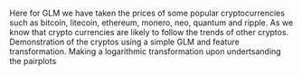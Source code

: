 Here for GLM we have taken the prices of some popular cryptocurrencies such as bitcoin, litecoin, ethereum, monero, neo, quantum and ripple. As we know that crypto currencies are likely to follow the trends of other cryptos. Demonstration of the cryptos using a simple GLM and feature transformation. Making a logarithmic transformation upon undertsanding the pairplots
